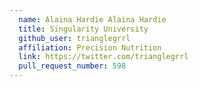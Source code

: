 ```yaml
---
  name: Alaina Hardie Alaina Hardie
  title: Singularity University
  github_user: trianglegrrl
  affiliation: Precision Nutrition
  link: https://twitter.com/trianglegrrl
  pull_request_number: 598
---
```

